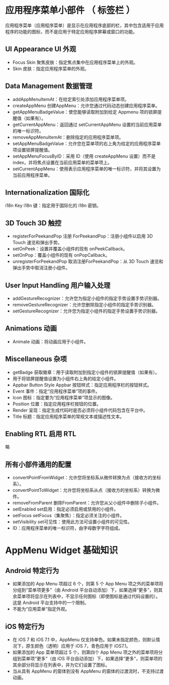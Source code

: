 # 应用程序菜单小部件 （ 标签栏 ）
应用程序菜单（应用程序菜单）是显示在应用程序底部的栏，其中包含适用于应用程序的功能的图标，而不是应用于特定应用程序屏幕或窗口的功能。

## UI Appearance UI 外观
* Focus Skin 聚焦皮肤：指定焦点集中在应用程序菜单上的外观。
* Skin 皮肤：指定应用程序菜单的外观。

## Data Management 数据管理
* addAppMenuItemAt：在给定索引处添加应用程序菜单项。
* createAppMenu 创建AppMenu：允许您通过代码动态创建应用程序菜单。
* getAppMenuBadgeValue：使您能够读取附加到给定 Appmenu 项的锁屏提醒值（如果有）。
* getCurrentAppMenu：返回通过 setCurrentAppMenu 设置的当前应用菜单的唯一标识符。
* removeAppMenuItemAt：删除指定的应用程序菜单项。
* setAppMenuBadgeValue：允许您在菜单项的右上角为给定的应用程序菜单项设置锁屏提醒值。
* setAppMenuFocusByID：采用 ID（使用 createAppMenu 设置）而不是 index，并将焦点设置在当前应用菜单的菜单项上。
* setCurrentAppMenu：使用表示应用程序菜单的唯一标识符，并将其设置为当前应用程序菜单。

## Internationalization 国际化
i18n Key i18n 键：指定用于国际化的 i18n 密钥。

## 3D Touch 3D 触控
* registerForPeekandPop 注册 ForPeekandPop：注册小组件以启用 3D Touch 速览和弹出手势。
* setOnPeek：设置并覆盖小组件的现有 onPeekCallback。
* setOnPop：覆盖小组件的现有 onPopCallback。
* unregisterForPeekandPop 取消注册ForPeekandPop：从 3D Touch 速览和弹出手势中取消注册小组件。

## User Input Handling 用户输入处理
* addGestureRecognizer：允许您为指定小组件的指定手势设置手势识别器。
* removeGestureRecognizer：允许您删除指定小组件的指定手势识别器。
* setGestureRecognizer：允许您为指定小组件的指定手势设置手势识别器。

## Animations 动画
* Animate 动画：将动画应用于小组件。

## Miscellaneous 杂项
* getBadge 获取徽章：用于读取附加到指定小组件的锁屏提醒值（如果有）。
* 用于将锁屏提醒值设置为小组件右上角的给定小组件。
* Appbar Button Style Appbar 按钮样式：指定应用程序栏的按钮样式。
* Event 事件：指定“应用程序菜单”项的事件。
* Icon 图标：指定要为“应用程序菜单”项显示的图像。
* Position 位置：指定应用程序栏按钮的位置。
* Render 呈现：指定生成代码时是否必须将小组件代码包含在平台中。
* Title 标题：指定应用程序菜单的常规文本或描述性文本。

## Enabling RTL 启用 RTL
略

## 所有小部件通用的配置
* convertPointFromWidget：允许您将坐标系从微件转换为点（接收方的坐标系）。
* convertPointToWidget：允许您将坐标系从点（接收方的坐标系）转换为微件。
* removeFromParent 删除FromParent：允许您从父小组件中删除子小组件。
* setEnabled set启用：指定必须启用或禁用的小组件。
* setFocus setFocus（集聚焦）：指定必须关注的小组件。
* setVisibility set可见性：使用此方法可设置小组件的可见性。
* ID：应用程序菜单的唯一标识符，由字母数字字符组成。

# AppMenu Widget 基础知识
## Android 特定行为
* 如果添加的 App Menu 项超过 6 个，则第 5 个 App Menu 项之外的菜单项将分组到“菜单项更多”（由 Android 平台自动添加）下，如果选择“更多”，则其余菜单项将显示在列表中，不显示任何图标（即使图标是通过代码设置的）。这是 Android 平台支持中的一个限制。
* 不能为“应用菜单”指定外观。

## iOS 特定行为
* 在 iOS 7 和 iOS 7.1 中，AppMenu 仅支持单色。如果未指定颜色，则默认情况下，原生颜色（透明）应用于 iOS 7，青色应用于 iOS7.1。
* 如果添加的 App 菜单项超过 5 个，则第四个 App Menu 项之外的菜单项将分组到菜单项“更多”（由 iOS 平台自动添加）下，如果选择“更多”，则菜单项的其余部分将显示在列表中，并为它们设置了图标。
* 当从具有 AppMenu 的窗体到没有 AppMenu 的窗体的过渡流时，不支持过渡动画。